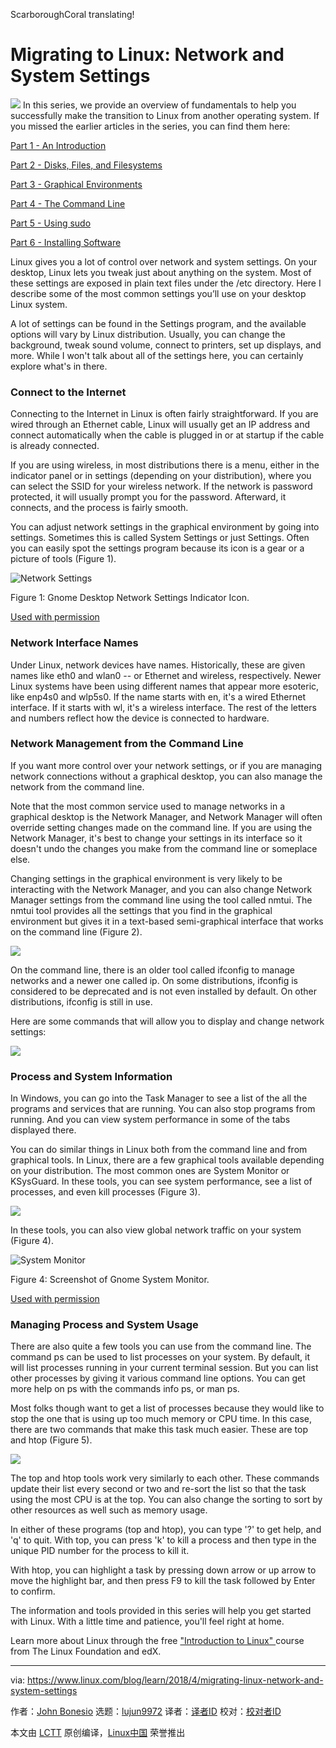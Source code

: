 ScarboroughCoral translating!

Migrating to Linux: Network and System Settings
======

![](https://www.linux.com/sites/lcom/files/styles/rendered_file/public/animals-birds-flock-55832.jpg?itok=NUGAyhDO)
In this series, we provide an overview of fundamentals to help you successfully make the transition to Linux from another operating system. If you missed the earlier articles in the series, you can find them here:

[Part 1 - An Introduction][1]

[Part 2 - Disks, Files, and Filesystems][2]

[Part 3 - Graphical Environments][3]

[Part 4 - The Command Line][4]

[Part 5 - Using sudo][5]

[Part 6 - Installing Software][6]

Linux gives you a lot of control over network and system settings. On your desktop, Linux lets you tweak just about anything on the system. Most of these settings are exposed in plain text files under the /etc directory. Here I describe some of the most common settings you’ll use on your desktop Linux system.

A lot of settings can be found in the Settings program, and the available options will vary by Linux distribution. Usually, you can change the background, tweak sound volume, connect to printers, set up displays, and more. While I won't talk about all of the settings here, you can certainly explore what's in there.

### Connect to the Internet

Connecting to the Internet in Linux is often fairly straightforward. If you are wired through an Ethernet cable, Linux will usually get an IP address and connect automatically when the cable is plugged in or at startup if the cable is already connected.

If you are using wireless, in most distributions there is a menu, either in the indicator panel or in settings (depending on your distribution), where you can select the SSID for your wireless network. If the network is password protected, it will usually prompt you for the password. Afterward, it connects, and the process is fairly smooth.

You can adjust network settings in the graphical environment by going into settings. Sometimes this is called System Settings or just Settings. Often you can easily spot the settings program because its icon is a gear or a picture of tools (Figure 1).


![Network Settings][8]

Figure 1: Gnome Desktop Network Settings Indicator Icon.

[Used with permission][9]

### Network Interface Names

Under Linux, network devices have names. Historically, these are given names like eth0 and wlan0 -- or Ethernet and wireless, respectively. Newer Linux systems have been using different names that appear more esoteric, like enp4s0 and wlp5s0. If the name starts with en, it's a wired Ethernet interface. If it starts with wl, it's a wireless interface. The rest of the letters and numbers reflect how the device is connected to hardware.

### Network Management from the Command Line

If you want more control over your network settings, or if you are managing network connections without a graphical desktop, you can also manage the network from the command line.

Note that the most common service used to manage networks in a graphical desktop is the Network Manager, and Network Manager will often override setting changes made on the command line. If you are using the Network Manager, it's best to change your settings in its interface so it doesn't undo the changes you make from the command line or someplace else.

Changing settings in the graphical environment is very likely to be interacting with the Network Manager, and you can also change Network Manager settings from the command line using the tool called nmtui. The nmtui tool provides all the settings that you find in the graphical environment but gives it in a text-based semi-graphical interface that works on the command line (Figure 2).

![](https://www.linux.com/sites/lcom/files/styles/rendered_file/public/figure-2_0.png?itok=1QVjDdbJ)

On the command line, there is an older tool called ifconfig to manage networks and a newer one called ip. On some distributions, ifconfig is considered to be deprecated and is not even installed by default. On other distributions, ifconfig is still in use.

Here are some commands that will allow you to display and change network settings:

![](https://www.linux.com/sites/lcom/files/styles/rendered_file/public/screen_shot_2018-04-17_at_3.11.48_pm.png?itok=EZsjb-GQ)

### Process and System Information

In Windows, you can go into the Task Manager to see a list of the all the programs and services that are running. You can also stop programs from running. And you can view system performance in some of the tabs displayed there.

You can do similar things in Linux both from the command line and from graphical tools. In Linux, there are a few graphical tools available depending on your distribution. The most common ones are System Monitor or KSysGuard. In these tools, you can see system performance, see a list of processes, and even kill processes (Figure 3).

![](https://www.linux.com/sites/lcom/files/styles/rendered_file/public/figure-3_2.png?itok=ePeXj9PA)

In these tools, you can also view global network traffic on your system (Figure 4).


![System Monitor][11]

Figure 4: Screenshot of Gnome System Monitor.

[Used with permission][9]

### Managing Process and System Usage

There are also quite a few tools you can use from the command line. The command ps can be used to list processes on your system. By default, it will list processes running in your current terminal session. But you can list other processes by giving it various command line options. You can get more help on ps with the commands info ps, or man ps.

Most folks though want to get a list of processes because they would like to stop the one that is using up too much memory or CPU time. In this case, there are two commands that make this task much easier. These are top and htop (Figure 5).

![](https://www.linux.com/sites/lcom/files/styles/rendered_file/public/figure-5_0.png?itok=2nm5EmAl)

The top and htop tools work very similarly to each other. These commands update their list every second or two and re-sort the list so that the task using the most CPU is at the top. You can also change the sorting to sort by other resources as well such as memory usage.

In either of these programs (top and htop), you can type '?' to get help, and 'q' to quit. With top, you can press 'k' to kill a process and then type in the unique PID number for the process to kill it.

With htop, you can highlight a task by pressing down arrow or up arrow to move the highlight bar, and then press F9 to kill the task followed by Enter to confirm.

The information and tools provided in this series will help you get started with Linux. With a little time and patience, you'll feel right at home.

Learn more about Linux through the free ["Introduction to Linux" ][12]course from The Linux Foundation and edX.

--------------------------------------------------------------------------------

via: https://www.linux.com/blog/learn/2018/4/migrating-linux-network-and-system-settings

作者：[John Bonesio][a]
选题：[lujun9972](https://github.com/lujun9972)
译者：[译者ID](https://github.com/译者ID)
校对：[校对者ID](https://github.com/校对者ID)

本文由 [LCTT](https://github.com/LCTT/TranslateProject) 原创编译，[Linux中国](https://linux.cn/) 荣誉推出

[a]:https://www.linux.com/users/johnbonesio
[1]:https://www.linux.com/blog/learn/intro-to-linux/2017/10/migrating-linux-introduction
[2]:https://www.linux.com/blog/learn/intro-to-linux/2017/11/migrating-linux-disks-files-and-filesystems
[3]:https://www.linux.com/blog/learn/2017/12/migrating-linux-graphical-environments
[4]:https://www.linux.com/blog/learn/2018/1/migrating-linux-command-line
[5]:https://www.linux.com/blog/learn/2018/3/migrating-linux-using-sudo
[6]:https://www.linux.com/blog/learn/2018/3/migrating-linux-installing-software
[7]:https://www.linux.com/files/images/figure-1png-2
[8]:https://www.linux.com/sites/lcom/files/styles/rendered_file/public/figure-1_2.png?itok=J-C6q-t5 (Network Settings)
[9]:https://www.linux.com/licenses/category/used-permission
[10]:https://www.linux.com/files/images/figure-4png-1
[11]:https://www.linux.com/sites/lcom/files/styles/rendered_file/public/figure-4_1.png?itok=boI-L1mF (System Monitor)
[12]:https://training.linuxfoundation.org/linux-courses/system-administration-training/introduction-to-linux
